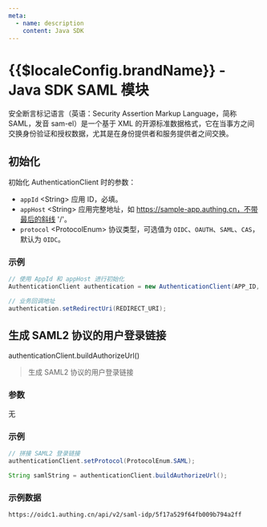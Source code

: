 ```yaml
---
meta:
  - name: description
    content: Java SDK
---
```


<LastUpdated/>

# {{$localeConfig.brandName}} - Java SDK SAML 模块

安全断言标记语言（英语：Security Assertion Markup Language，简称 SAML，发音 sam-el）是一个基于 XML 的开源标准数据格式，它在当事方之间交换身份验证和授权数据，尤其是在身份提供者和服务提供者之间交换。

## 初始化

初始化 AuthenticationClient 时的参数：

- `appId` \<String\> 应用 ID，必填。
- `appHost` \<String\> 应用完整地址，如 https://sample-app.authing.cn，不带最后的斜线 '/'。
- `protocol` \<ProtocolEnum\> 协议类型，可选值为 `OIDC`、`OAUTH`、`SAML`、`CAS`，默认为 `OIDC`。

### 示例

```java
// 使用 AppId 和 appHost 进行初始化
AuthenticationClient authentication = new AuthenticationClient(APP_ID, APP_HOST);

// 业务回调地址
authentication.setRedirectUri(REDIRECT_URI);
```

## 生成 SAML2 协议的用户登录链接

authenticationClient.buildAuthorizeUrl()

> 生成 SAML2 协议的用户登录链接

### 参数

无

### 示例

```java
// 拼接 SAML2 登录链接
authenticationClient.setProtocol(ProtocolEnum.SAML);

String samlString = authenticationClient.buildAuthorizeUrl();
```

### 示例数据

```http
https://oidc1.authing.cn/api/v2/saml-idp/5f17a529f64fb009b794a2ff
```

